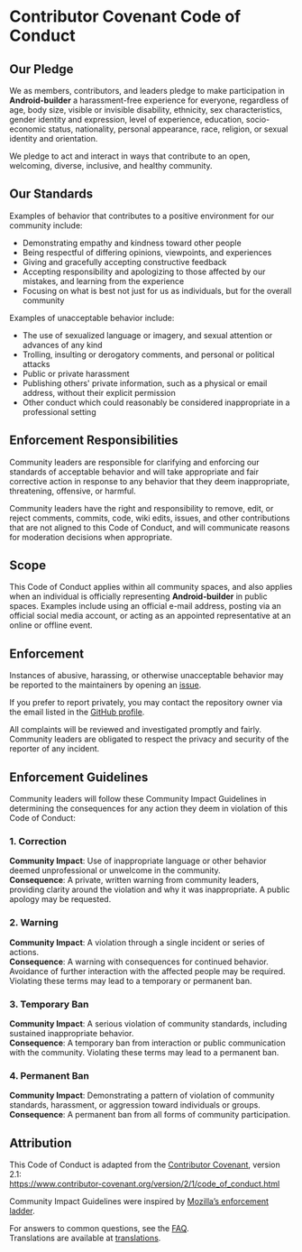 # Contributor Covenant Code of Conduct

## Our Pledge

We as members, contributors, and leaders pledge to make participation in **Android-builder** a harassment-free experience for everyone, regardless of age, body size, visible or invisible disability, ethnicity, sex characteristics, gender identity and expression, level of experience, education, socio-economic status, nationality, personal appearance, race, religion, or sexual identity and orientation.

We pledge to act and interact in ways that contribute to an open, welcoming, diverse, inclusive, and healthy community.

## Our Standards

Examples of behavior that contributes to a positive environment for our community include:

- Demonstrating empathy and kindness toward other people  
- Being respectful of differing opinions, viewpoints, and experiences  
- Giving and gracefully accepting constructive feedback  
- Accepting responsibility and apologizing to those affected by our mistakes, and learning from the experience  
- Focusing on what is best not just for us as individuals, but for the overall community  

Examples of unacceptable behavior include:

- The use of sexualized language or imagery, and sexual attention or advances of any kind  
- Trolling, insulting or derogatory comments, and personal or political attacks  
- Public or private harassment  
- Publishing others' private information, such as a physical or email address, without their explicit permission  
- Other conduct which could reasonably be considered inappropriate in a professional setting  

## Enforcement Responsibilities

Community leaders are responsible for clarifying and enforcing our standards of acceptable behavior and will take appropriate and fair corrective action in response to any behavior that they deem inappropriate, threatening, offensive, or harmful.

Community leaders have the right and responsibility to remove, edit, or reject comments, commits, code, wiki edits, issues, and other contributions that are not aligned to this Code of Conduct, and will communicate reasons for moderation decisions when appropriate.

## Scope

This Code of Conduct applies within all community spaces, and also applies when an individual is officially representing **Android-builder** in public spaces. Examples include using an official e-mail address, posting via an official social media account, or acting as an appointed representative at an online or offline event.

## Enforcement

Instances of abusive, harassing, or otherwise unacceptable behavior may be reported to the maintainers by opening an [issue](../../issues).  

If you prefer to report privately, you may contact the repository owner via the email listed in the [GitHub profile](../../../../).  

All complaints will be reviewed and investigated promptly and fairly. Community leaders are obligated to respect the privacy and security of the reporter of any incident.

## Enforcement Guidelines

Community leaders will follow these Community Impact Guidelines in determining the consequences for any action they deem in violation of this Code of Conduct:

### 1. Correction
**Community Impact**: Use of inappropriate language or other behavior deemed unprofessional or unwelcome in the community.  
**Consequence**: A private, written warning from community leaders, providing clarity around the violation and why it was inappropriate. A public apology may be requested.

### 2. Warning
**Community Impact**: A violation through a single incident or series of actions.  
**Consequence**: A warning with consequences for continued behavior. Avoidance of further interaction with the affected people may be required. Violating these terms may lead to a temporary or permanent ban.

### 3. Temporary Ban
**Community Impact**: A serious violation of community standards, including sustained inappropriate behavior.  
**Consequence**: A temporary ban from interaction or public communication with the community. Violating these terms may lead to a permanent ban.

### 4. Permanent Ban
**Community Impact**: Demonstrating a pattern of violation of community standards, harassment, or aggression toward individuals or groups.  
**Consequence**: A permanent ban from all forms of community participation.

## Attribution

This Code of Conduct is adapted from the [Contributor Covenant][homepage], version 2.1:  
https://www.contributor-covenant.org/version/2/1/code_of_conduct.html

Community Impact Guidelines were inspired by [Mozilla’s enforcement ladder](https://github.com/mozilla/diversity).

[homepage]: https://www.contributor-covenant.org

For answers to common questions, see the [FAQ](https://www.contributor-covenant.org/faq).  
Translations are available at [translations](https://www.contributor-covenant.org/translations).
